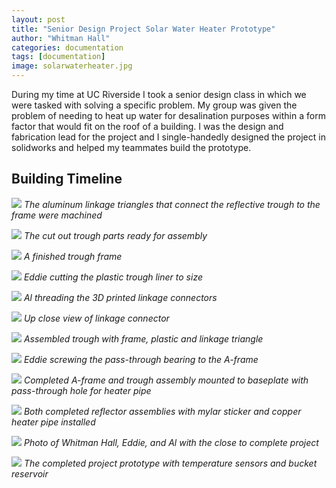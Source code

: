 ```yaml
---
layout: post
title: "Senior Design Project Solar Water Heater Prototype"
author: "Whitman Hall"
categories: documentation
tags: [documentation]
image: solarwaterheater.jpg
---
```

During my time at UC Riverside I took a senior design class in which we were tasked with solving a specific problem. My group was given the problem of needing to heat up water for desalination purposes within a form factor that would fit on the roof of a building. I was the design and fabrication lead for the project and I single-handedly designed the project in solidworks and helped my teammates build the prototype.

## Building Timeline
![](/assets/img/swhbuild1.jpg)
*The aluminum linkage triangles that connect the reflective trough to the frame were machined*

![](/assets/img/swhbuild2.jpg)
*The cut out trough parts ready for assembly*

![](/assets/img/swhbuild3.jpg)
*A finished trough frame*

![](/assets/img/swhbuild4.jpg)
*Eddie cutting the plastic trough liner to size*

![](/assets/img/swhbuild5.jpg)
*Al threading the 3D printed linkage connectors*

![](/assets/img/swhbuild6.jpg)
*Up close view of linkage connector*

![](/assets/img/swhbuild7.jpg)
*Assembled trough with frame, plastic and linkage triangle*

![](/assets/img/swhbuild8.jpg)
*Eddie screwing the pass-through bearing to the A-frame*

![](/assets/img/swhbuild9.jpg)
*Completed A-frame and trough assembly mounted to baseplate with pass-through hole for heater pipe*

![](/assets/img/swhbuild10.jpg)
*Both completed reflector assemblies with mylar sticker and copper heater pipe installed*

![](/assets/img/swhbuild11.jpg)
*Photo of Whitman Hall, Eddie, and Al with the close to complete project*

![](/assets/img/swhbuild12.jpg)
*The completed project prototype with temperature sensors and bucket reservoir*
